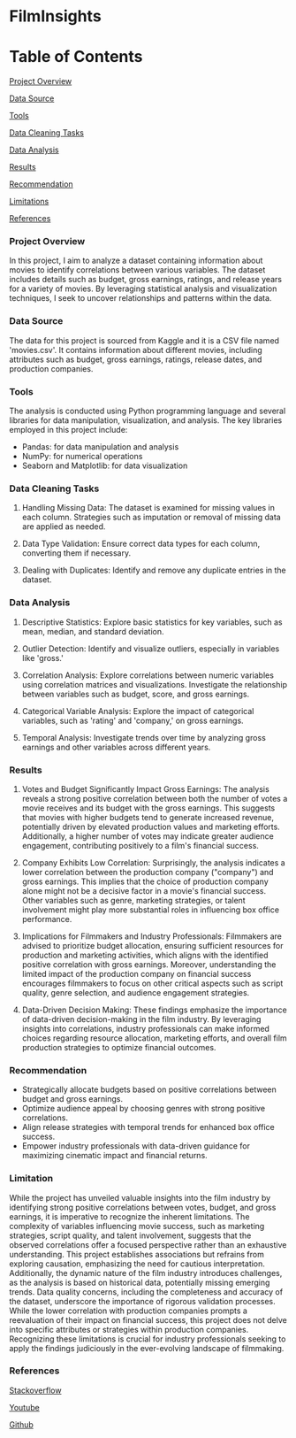 # FilmInsights


# Table of Contents

[Project Overview](#Project-Overview)

[Data Source](#Data-Source)

[Tools](#Tools)

[Data Cleaning Tasks](#Data-Cleaning-Tasks)

[Data Analysis](#Data-Analysis)

[Results](#Results)

[Recommendation](#Recommendation)

[Limitations](#Limitation)

[References](#References)

### Project Overview
In this project, I aim to analyze a dataset containing information about movies to identify correlations between various variables. The dataset includes details such as budget, gross earnings, ratings, and release years for a variety of movies. By leveraging statistical analysis and visualization techniques, I seek to uncover relationships and patterns within the data.

### Data Source
The data for this project is sourced from Kaggle and it is a  CSV file named 'movies.csv'. It contains information about different movies, including attributes such as budget, gross earnings, ratings, release dates, and production companies.

### Tools
The analysis is conducted using Python programming language and several libraries for data manipulation, visualization, and analysis. The key libraries employed in this project include:
- Pandas: for data manipulation and analysis
- NumPy: for numerical operations
- Seaborn and Matplotlib: for data visualization

### Data Cleaning Tasks

1. Handling Missing Data: The dataset is examined for missing values in each column. Strategies such as imputation or removal of missing data are applied as needed.

2. Data Type Validation: Ensure correct data types for each column, converting them if necessary.

3. Dealing with Duplicates: Identify and remove any duplicate entries in the dataset.

### Data Analysis

1. Descriptive Statistics: Explore basic statistics for key variables, such as mean, median, and standard deviation.

2. Outlier Detection: Identify and visualize outliers, especially in variables like 'gross.'

3. Correlation Analysis: Explore correlations between numeric variables using correlation matrices and visualizations. Investigate the relationship between variables such as budget, score, and gross earnings.

4. Categorical Variable Analysis: Explore the impact of categorical variables, such as 'rating' and 'company,' on gross earnings.

5. Temporal Analysis: Investigate trends over time by analyzing gross earnings and other variables across different years.

### Results

1. Votes and Budget Significantly Impact Gross Earnings: The analysis reveals a strong positive correlation between both the number of votes a movie receives and its budget with the gross earnings. This suggests that movies with higher budgets tend to generate increased revenue, potentially driven by elevated production values and marketing efforts. Additionally, a higher number of votes may indicate greater audience engagement, contributing positively to a film's financial success.

2. Company Exhibits Low Correlation: Surprisingly, the analysis indicates a lower correlation between the production company ("company") and gross earnings. This implies that the choice of production company alone might not be a decisive factor in a movie's financial success. Other variables such as genre, marketing strategies, or talent involvement might play more substantial roles in influencing box office performance.

3. Implications for Filmmakers and Industry Professionals: Filmmakers are advised to prioritize budget allocation, ensuring sufficient resources for production and marketing activities, which aligns with the identified positive correlation with gross earnings. Moreover, understanding the limited impact of the production company on financial success encourages filmmakers to focus on other critical aspects such as script quality, genre selection, and audience engagement strategies.

4. Data-Driven Decision Making: These findings emphasize the importance of data-driven decision-making in the film industry. By leveraging insights into correlations, industry professionals can make informed choices regarding resource allocation, marketing efforts, and overall film production strategies to optimize financial outcomes. 

### Recommendation

- Strategically allocate budgets based on positive correlations between budget and gross earnings.
- Optimize audience appeal by choosing genres with strong positive correlations.
- Align release strategies with temporal trends for enhanced box office success.
- Empower industry professionals with data-driven guidance for maximizing cinematic impact and financial returns.

### Limitation 
While the project has unveiled valuable insights into the film industry by identifying strong positive correlations between votes, budget, and gross earnings, it is imperative to recognize the inherent limitations. The complexity of variables influencing movie success, such as marketing strategies, script quality, and talent involvement, suggests that the observed correlations offer a focused perspective rather than an exhaustive understanding. This project establishes associations but refrains from exploring causation, emphasizing the need for cautious interpretation. Additionally, the dynamic nature of the film industry introduces challenges, as the analysis is based on historical data, potentially missing emerging trends. Data quality concerns, including the completeness and accuracy of the dataset, underscore the importance of rigorous validation processes. While the lower correlation with production companies prompts a reevaluation of their impact on financial success, this project does not delve into specific attributes or strategies within production companies. Recognizing these limitations is crucial for industry professionals seeking to apply the findings judiciously in the ever-evolving landscape of filmmaking.

### References

[Stackoverflow](https://stackoverflow.com/)

[Youtube](youtube.com)

[Github](github.com)
